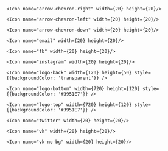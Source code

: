 ```tsx
<Icon name="arrow-chevron-right" width={20} height={20}/>
```
```tsx
<Icon name="arrow-chevron-left" width={20} height={20}/>
```
```tsx
<Icon name="arrow-chevron-down" width={20} height={20}/>
```
```tsx
<Icon name="email" width={20} height={20}/>
```
```tsx
<Icon name="fb" width={20} height={20}/>
```
```tsx
<Icon name="instagram" width={20} height={20}/>
```
```tsx
<Icon name="logo-back" width={120} height={50} style={{backgroundColor: 'transparent'}} />
```
```tsx
<Icon name="logo-bottom" width={720} height={120} style={{backgroundColor: '#3951E7'}} />
```
```tsx
<Icon name="logo-top" width={720} height={120} style={{backgroundColor: '#3951E7'}} />
```
```tsx
<Icon name="twitter" width={20} height={20}/>
```
```tsx
<Icon name="vk" width={20} height={20}/>
```
```tsx
<Icon name="vk-no-bg" width={20} height={20}/>
```
